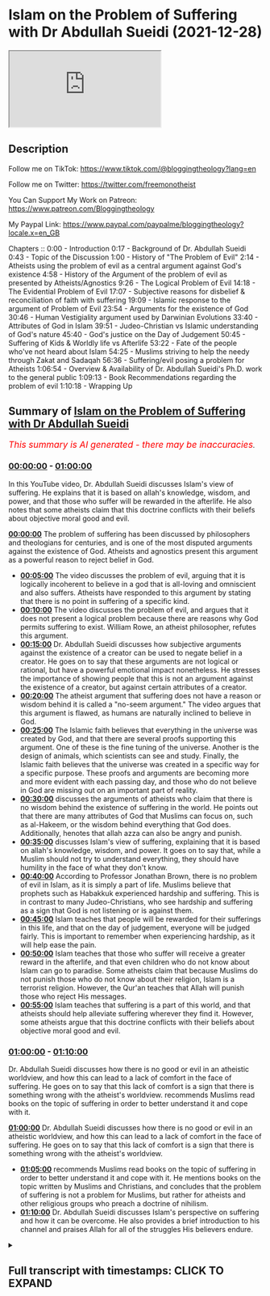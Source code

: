 # Islam on the Problem of Suffering with Dr Abdullah Sueidi (2021-12-28)

<iframe loading='lazy' src='https://www.youtube.com/embed/p2h4eTlwz1k'></iframe>

## Description

Follow me on TikTok:
https://www.tiktok.com/@bloggingtheology?lang=en

Follow me on Twitter:
https://twitter.com/freemonotheist

You Can Support My Work on Patreon:
https://www.patreon.com/Bloggingtheology

My Paypal Link: 
https://www.paypal.com/paypalme/bloggingtheology?locale.x=en_GB

Chapters ::
0:00 - Introduction
0:17 - Background of Dr. Abdullah Sueidi
0:43 - Topic of the Discussion
1:00 - History of "The Problem of Evil"
2:14 - Atheists using the problem of evil as a central argument against God's existence
4:58 - History of the Argument of the problem of evil as presented by Atheists/Agnostics
9:26 - The Logical Problem of Evil
14:18 - The Evidential Problem of Evil
17:07 - Subjective reasons for disbelief & reconciliation of faith with suffering
19:09 - Islamic response to the argument of Problem of Evil
23:54 - Arguments for the existence of God
30:46 - Human Vestigiality argument used by Darwinian Evolutions
33:40 - Attributes of God in Islam
39:51 - Judeo-Christian vs Islamic understanding of God's nature
45:40 - God's justice on the Day of Judgement
50:45 - Suffering of Kids & Worldly life vs Afterlife
53:22 - Fate of the people who've not heard about Islam
54:25 - Muslims striving to help the needy through Zakat and Sadaqah
56:36 - Suffering/evil posing a problem for Atheists
1:06:54 - Overview & Availability of Dr. Abdullah Sueidi's Ph.D. work to the general public
1:09:13 - Book Recommendations regarding the problem of evil
1:10:18 - Wrapping Up

## Summary of [Islam on the Problem of Suffering with Dr Abdullah Sueidi](https://www.youtube.com/watch?v=p2h4eTlwz1k)


*<span style="color:red; font-size:125%">This summary is AI generated - there may be inaccuracies</span>. [](/)*

### [00:00:00](https://www.youtube.com/watch?v=p2h4eTlwz1k&t=0) - [01:00:00](https://www.youtube.com/watch?v=p2h4eTlwz1k&t=3600)

In this YouTube video, Dr. Abdullah Sueidi discusses Islam's view of suffering. He explains that it is based on allah's knowledge, wisdom, and power, and that those who suffer will be rewarded in the afterlife. He also notes that some atheists claim that this doctrine conflicts with their beliefs about objective moral good and evil.

**[00:00:00](https://www.youtube.com/watch?v=p2h4eTlwz1k&t=0)** The problem of suffering has been discussed by philosophers and theologians for centuries, and is one of the most disputed arguments against the existence of God. Atheists and agnostics present this argument as a powerful reason to reject belief in God.
* **[00:05:00](https://www.youtube.com/watch?v=p2h4eTlwz1k&t=300)** The video discusses the problem of evil, arguing that it is logically incoherent to believe in a god that is all-loving and omniscient and also suffers. Atheists have responded to this argument by stating that there is no point in suffering of a specific kind.
* **[00:10:00](https://www.youtube.com/watch?v=p2h4eTlwz1k&t=600)** The video discusses the problem of evil, and argues that it does not present a logical problem because there are reasons why God permits suffering to exist. William Rowe, an atheist philosopher, refutes this argument.
* **[00:15:00](https://www.youtube.com/watch?v=p2h4eTlwz1k&t=900)** Dr. Abdullah Sueidi discusses how subjective arguments against the existence of a creator can be used to negate belief in a creator. He goes on to say that these arguments are not logical or rational, but have a powerful emotional impact nonetheless. He stresses the importance of showing people that this is not an argument against the existence of a creator, but against certain attributes of a creator.
* **[00:20:00](https://www.youtube.com/watch?v=p2h4eTlwz1k&t=1200)** The atheist argument that suffering does not have a reason or wisdom behind it is called a "no-seem argument." The video argues that this argument is flawed, as humans are naturally inclined to believe in God.
* **[00:25:00](https://www.youtube.com/watch?v=p2h4eTlwz1k&t=1500)** The Islamic faith believes that everything in the universe was created by God, and that there are several proofs supporting this argument. One of these is the fine tuning of the universe. Another is the design of animals, which scientists can see and study. Finally, the Islamic faith believes that the universe was created in a specific way for a specific purpose. These proofs and arguments are becoming more and more evident with each passing day, and those who do not believe in God are missing out on an important part of reality.
* **[00:30:00](https://www.youtube.com/watch?v=p2h4eTlwz1k&t=1800)** discusses the arguments of atheists who claim that there is no wisdom behind the existence of suffering in the world. He points out that there are many attributes of God that Muslims can focus on, such as al-Hakeem, or the wisdom behind everything that God does. Additionally, henotes that allah azza can also be angry and punish.
* **[00:35:00](https://www.youtube.com/watch?v=p2h4eTlwz1k&t=2100)** discusses Islam's view of suffering, explaining that it is based on allah's knowledge, wisdom, and power. It goes on to say that, while a Muslim should not try to understand everything, they should have humility in the face of what they don't know.
* **[00:40:00](https://www.youtube.com/watch?v=p2h4eTlwz1k&t=2400)** According to Professor Jonathan Brown, there is no problem of evil in Islam, as it is simply a part of life. Muslims believe that prophets such as Habakkuk experienced hardship and suffering. This is in contrast to many Judeo-Christians, who see hardship and suffering as a sign that God is not listening or is against them.
* **[00:45:00](https://www.youtube.com/watch?v=p2h4eTlwz1k&t=2700)** Islam teaches that people will be rewarded for their sufferings in this life, and that on the day of judgement, everyone will be judged fairly. This is important to remember when experiencing hardship, as it will help ease the pain.
* **[00:50:00](https://www.youtube.com/watch?v=p2h4eTlwz1k&t=3000)** Islam teaches that those who suffer will receive a greater reward in the afterlife, and that even children who do not know about Islam can go to paradise. Some atheists claim that because Muslims do not punish those who do not know about their religion, Islam is a terrorist religion. However, the Qur'an teaches that Allah will punish those who reject His messages.
* **[00:55:00](https://www.youtube.com/watch?v=p2h4eTlwz1k&t=3300)** Islam teaches that suffering is a part of this world, and that atheists should help alleviate suffering wherever they find it. However, some atheists argue that this doctrine conflicts with their beliefs about objective moral good and evil.
### [01:00:00](https://www.youtube.com/watch?v=p2h4eTlwz1k&t=3600) - [01:10:00](https://www.youtube.com/watch?v=p2h4eTlwz1k&t=4200)

Dr. Abdullah Sueidi discusses how there is no good or evil in an atheistic worldview, and how this can lead to a lack of comfort in the face of suffering. He goes on to say that this lack of comfort is a sign that there is something wrong with the atheist's worldview. recommends Muslims read books on the topic of suffering in order to better understand it and cope with it.

**[01:00:00](https://www.youtube.com/watch?v=p2h4eTlwz1k&t=3600)** Dr. Abdullah Sueidi discusses how there is no good or evil in an atheistic worldview, and how this can lead to a lack of comfort in the face of suffering. He goes on to say that this lack of comfort is a sign that there is something wrong with the atheist's worldview.
* **[01:05:00](https://www.youtube.com/watch?v=p2h4eTlwz1k&t=3900)** recommends Muslims read books on the topic of suffering in order to better understand it and cope with it. He mentions books on the topic written by Muslims and Christians, and concludes that the problem of suffering is not a problem for Muslims, but rather for atheists and other religious groups who preach a doctrine of nihilism.
* **[01:10:00](https://www.youtube.com/watch?v=p2h4eTlwz1k&t=4200)** Dr. Abdullah Sueidi discusses Islam's perspective on suffering and how it can be overcome. He also provides a brief introduction to his channel and praises Allah for all of the struggles His believers endure.

<details><summary><h2>Full transcript with timestamps: CLICK TO EXPAND</h2></summary>

[0:00:02](https://youtu.be/p2h4eTlwz1k?t=2) Hello everyone and welcome to Blogging 
theology. Today I am delighted to talk to    
[0:00:09](https://youtu.be/p2h4eTlwz1k?t=9) Dr Abdullah Sueidi - you are most welcome Sir! 
Thank you very much it's very nice to be here.    
[0:00:17](https://youtu.be/p2h4eTlwz1k?t=17) Now Dr Abdullah Sueidi is a Swedish convert to 
Islam who holds a PhD in Islamic theology and    
[0:00:26](https://youtu.be/p2h4eTlwz1k?t=26) is a specialist in topics related to atheism. He 
has been teaching in al-Masjid an-Nabawi and the    
[0:00:34](https://youtu.be/p2h4eTlwz1k?t=34) Islamic University in Medinah and has been active 
in teaching Islam in sweden for over 15 years,    
[0:00:42](https://youtu.be/p2h4eTlwz1k?t=42) and Dr Abdullah has kindly agreed to give us an 
Islamic perspective on the problem of suffering.    
[0:00:49](https://youtu.be/p2h4eTlwz1k?t=49) This is an issue that has come up in recent 
discussions on Blogging Theology and has    
[0:00:54](https://youtu.be/p2h4eTlwz1k?t=54) been discussed by mankind since time immemorial 
anyway so i'm just wondering Dr Abdullah    
[0:01:00](https://youtu.be/p2h4eTlwz1k?t=60) if you could perhaps tell us a bit about the 
history of the problem of suffering and evil    
[0:01:06](https://youtu.be/p2h4eTlwz1k?t=66) and when the theological and philosophical 
discussions about the subject started. Yes    
[0:01:14](https://youtu.be/p2h4eTlwz1k?t=74) thank you very much. What is called today the 
problem of suffering or evil that some people    
[0:01:21](https://youtu.be/p2h4eTlwz1k?t=81) think is a really a problem I think it's 
one of the most heated top subjects in    
[0:01:28](https://youtu.be/p2h4eTlwz1k?t=88) the atheist thesis debate i think there are 
many reasons for that one of the reasons    
[0:01:34](https://youtu.be/p2h4eTlwz1k?t=94) is that every human reflecting human being that 
is like reflecting about his existence and so on    
[0:01:42](https://youtu.be/p2h4eTlwz1k?t=102) is thinking about the suffering and evil in 
the world so and i think this is something that    
[0:01:48](https://youtu.be/p2h4eTlwz1k?t=108) has been around for all of history. It's not 
only theists it's like every reflecting person    
[0:01:56](https://youtu.be/p2h4eTlwz1k?t=116) atheist, theist, polytheist, monotheist, anyone are 
thinking about these issues so I think it's    
[0:02:03](https://youtu.be/p2h4eTlwz1k?t=123) something from human nature to think about 
this these existential questions and also    
[0:02:09](https://youtu.be/p2h4eTlwz1k?t=129) we can see that the problem of evil that they 
call it the problem of evil it's one of the    
[0:02:16](https://youtu.be/p2h4eTlwz1k?t=136) most widespread arguments that atheists use 
against the belief in God. The American professor    
[0:02:22](https://youtu.be/p2h4eTlwz1k?t=142) of philosophy Michael Tully said that this is 
the central argument for atheism and also another    
[0:02:28](https://youtu.be/p2h4eTlwz1k?t=148) professor uh his philosophy Ronald Nash said 
that arguments appear and disappear about God's    
[0:02:36](https://youtu.be/p2h4eTlwz1k?t=156) existence or against God's existence but almost 
all philosophers that he knows believes that the    
[0:02:42](https://youtu.be/p2h4eTlwz1k?t=162) most serious argument against God's existence is 
what they call the problem of evil and i think    
[0:02:49](https://youtu.be/p2h4eTlwz1k?t=169) that one of the reasons of that is that this is 
something that is close to every single person    
[0:02:55](https://youtu.be/p2h4eTlwz1k?t=175) that we can feel suffering in ourselves or we can 
see people around us that suffer or that we can    
[0:03:02](https://youtu.be/p2h4eTlwz1k?t=182) just switch on television and we can see suffering. 
So it's something that is really close to people    
[0:03:07](https://youtu.be/p2h4eTlwz1k?t=187) when it comes to some arguments that atheists 
use or some things that it is talk about like    
[0:03:15](https://youtu.be/p2h4eTlwz1k?t=195) say like Lawrence Krauss is speaking about a 
universe from nothing, talking about quantum    
[0:03:19](https://youtu.be/p2h4eTlwz1k?t=199) mechanics, and cosmology and so on most people 
doesn't really understand that these things so    
[0:03:25](https://youtu.be/p2h4eTlwz1k?t=205) it's kind of a non-issue for people when it comes 
to the problem of suffering is something that is    
[0:03:30](https://youtu.be/p2h4eTlwz1k?t=210) close to to all of us and something that people 
uh really reflect upon so this is a very important    
[0:03:41](https://youtu.be/p2h4eTlwz1k?t=221) topic to tackle and to speak about and this 
is something that philosophers and theologians    
[0:03:48](https://youtu.be/p2h4eTlwz1k?t=228) has been speaking about since way back 
we can find the this is one of the most    
[0:03:56](https://youtu.be/p2h4eTlwz1k?t=236) debated top topics today there's a bibliography 
uh called theodicy and annotated by bibliography    
[0:04:06](https://youtu.be/p2h4eTlwz1k?t=246) on the problem of evil 1960 to 1990 the author 
mentions thousands of books and articles about    
[0:04:15](https://youtu.be/p2h4eTlwz1k?t=255) these issues from theis and atheists 
when they refute each other and so on so    
[0:04:20](https://youtu.be/p2h4eTlwz1k?t=260) when some people come and say like they come 
with this argument and they think it's like    
[0:04:24](https://youtu.be/p2h4eTlwz1k?t=264) a knock-down argument like this is the first 
time that they proposed this argument against    
[0:04:29](https://youtu.be/p2h4eTlwz1k?t=269) the believers and so on it's something 
that's been debated for thousands of years    
[0:04:34](https://youtu.be/p2h4eTlwz1k?t=274) the thing of suffering and evil and it's been 
like hundreds or thousands of articles and    
[0:04:41](https://youtu.be/p2h4eTlwz1k?t=281) books has been written about this 
issue so it's not something new    
[0:04:45](https://youtu.be/p2h4eTlwz1k?t=285) and i think that the defenses against this problem 
are really really strong and inshallah we will uh    
[0:04:52](https://youtu.be/p2h4eTlwz1k?t=292) speak about that later today okay inshallah so 
uh before we get to that can we just clarify what    
[0:04:59](https://youtu.be/p2h4eTlwz1k?t=299) exactly do atheists and agnostics present as the 
argument of suffering and evil against the belief    
[0:05:07](https://youtu.be/p2h4eTlwz1k?t=307) in god what is the argument or the most common 
substantive argument they present do you think    
[0:05:12](https://youtu.be/p2h4eTlwz1k?t=312) uh just so we can understand like a bit of the 
history before that uh like i said philosophers    
[0:05:19](https://youtu.be/p2h4eTlwz1k?t=319) have been speaking about this issue since way 
back plato will discuss these issues in his book    
[0:05:24](https://youtu.be/p2h4eTlwz1k?t=324) the republic and some people today a lot of 
people today they attribute this problem to    
[0:05:31](https://youtu.be/p2h4eTlwz1k?t=331) one of the greek philosophers called epicurus 
but he probably never said that he never spoke    
[0:05:38](https://youtu.be/p2h4eTlwz1k?t=338) about this problem and it was actually david 
hume the scottish philosopher in 18th century    
[0:05:45](https://youtu.be/p2h4eTlwz1k?t=345) that attributed this uh problem to epicurus 
that was one of the greek philosophers so    
[0:05:52](https://youtu.be/p2h4eTlwz1k?t=352) uh the issue of speaking about the problem 
of evil like a problem or an argument against    
[0:06:00](https://youtu.be/p2h4eTlwz1k?t=360) the belief in god came up in the age of 
enlightenment and we can see that theologians    
[0:06:08](https://youtu.be/p2h4eTlwz1k?t=368) spoke about this issue before about suffering and 
how we can believe in in suffering and so on and    
[0:06:14](https://youtu.be/p2h4eTlwz1k?t=374) believe in god because justice and so on but it 
was not like an argument against the existence    
[0:06:20](https://youtu.be/p2h4eTlwz1k?t=380) of god until the age of enlightenment and 
it was one french philosopher that wrote  
[0:06:28](https://youtu.be/p2h4eTlwz1k?t=388) a book called historical and critical dictionary 
where he mentions this argument and then leibniz    
[0:06:38](https://youtu.be/p2h4eTlwz1k?t=398) one of the german philosophers responded to the 
book in his book theodicy and this is the first    
[0:06:47](https://youtu.be/p2h4eTlwz1k?t=407) time that they mentioned this word theodicy 
it means like the justice of god theo i see    
[0:06:54](https://youtu.be/p2h4eTlwz1k?t=414) uh and then david hugh mentioned this argument 
too but it was actually in the 20th century that    
[0:07:02](https://youtu.be/p2h4eTlwz1k?t=422) philosophers started to mention this argument 
as a kind of a logical argument against the    
[0:07:09](https://youtu.be/p2h4eTlwz1k?t=429) belief in god they in the age of enlightenment 
they discussed this problem or they took it up    
[0:07:15](https://youtu.be/p2h4eTlwz1k?t=435) and they spoke about it but it was in the 20th 
century when john mackie uh australian philosopher    
[0:07:21](https://youtu.be/p2h4eTlwz1k?t=441) mentioned this problem like in a logical form and 
this is what is called the logical problem of evil    
[0:07:30](https://youtu.be/p2h4eTlwz1k?t=450) so he said that it's impossible or it's incoherent 
to believe in a god that is uh all loving    
[0:07:40](https://youtu.be/p2h4eTlwz1k?t=460) or omniscient and omnipotent and to believe in 
suffering he said this is uh it's incoherent you    
[0:07:47](https://youtu.be/p2h4eTlwz1k?t=467) can't believe in both at the same time wow that's 
a very strong wrong claim isn't it not just saying    
[0:07:52](https://youtu.be/p2h4eTlwz1k?t=472) it's a difficulty a challenge you're 
saying it's logically coherent it's    
[0:07:56](https://youtu.be/p2h4eTlwz1k?t=476) it's actually not possible a thinking 
person to have this belief then wow yeah    
[0:08:01](https://youtu.be/p2h4eTlwz1k?t=481) and this logical problem uh like i will say later 
on uh it was actually atheist philosophers like    
[0:08:08](https://youtu.be/p2h4eTlwz1k?t=488) william rowe that refuted him and he said 
that no it's not incoherent to say that    
[0:08:13](https://youtu.be/p2h4eTlwz1k?t=493) it's not incoherent to believe in that some 
sufferings can uh can occur and we believe in a    
[0:08:20](https://youtu.be/p2h4eTlwz1k?t=500) that you believe in a god that is only 
pondered omniscient and all loving    
[0:08:25](https://youtu.be/p2h4eTlwz1k?t=505) he spoke about what is called 
the evidential problem of evil    
[0:08:29](https://youtu.be/p2h4eTlwz1k?t=509) immense suffering or surplus suffering or a great 
immense of specific kind of suffering that he    
[0:08:37](https://youtu.be/p2h4eTlwz1k?t=517) believes that there is no point of that kind of 
suffering and this is actually usually what uh    
[0:08:43](https://youtu.be/p2h4eTlwz1k?t=523) the atheists are speaking about today uh usually 
uh when we saw the the discussion with dr bart    
[0:08:50](https://youtu.be/p2h4eTlwz1k?t=530) ehrman and dr brown they were speaking about 
this issue he was speaking about this issue like    
[0:08:55](https://youtu.be/p2h4eTlwz1k?t=535) okay what about kids suffering what about this and 
what about that and i think that uh dr bart ehrman    
[0:09:04](https://youtu.be/p2h4eTlwz1k?t=544) understands that you can believe in god at the 
same time that you can believe in some kind of    
[0:09:09](https://youtu.be/p2h4eTlwz1k?t=549) suffering but they're speaking about specific 
kinds of suffering and this is what is called    
[0:09:14](https://youtu.be/p2h4eTlwz1k?t=554) the evidential problem of evil and it was 
one of the philosophers called william rowe    
[0:09:22](https://youtu.be/p2h4eTlwz1k?t=562) that mentioned the problem so if we look at the 
logical problem of evil what we actually say is    
[0:09:30](https://youtu.be/p2h4eTlwz1k?t=570) if an omnipotent omni benevolent and 
omniscient god exist then evil does not    
[0:09:37](https://youtu.be/p2h4eTlwz1k?t=577) just doctor just about a question of language 
there omnipotence so we're talking about an    
[0:09:42](https://youtu.be/p2h4eTlwz1k?t=582) all-powerful that means powerful yeah and what was 
the other word benevolent all good uh all loving  
[0:09:58](https://youtu.be/p2h4eTlwz1k?t=598) so just to clarify the language there thank you 
yeah so they they speak about three attributes of    
[0:10:02](https://youtu.be/p2h4eTlwz1k?t=602) god and that he has power everything and that 
he is good and at the same time that he knows    
[0:10:08](https://youtu.be/p2h4eTlwz1k?t=608) everything he said if there is such uh god then 
evil does not exist you can't have the same at the    
[0:10:17](https://youtu.be/p2h4eTlwz1k?t=617) you can have both of the at the same time and 
then he said there is even in the world therefore    
[0:10:23](https://youtu.be/p2h4eTlwz1k?t=623) an omnipotent of the benevolent and omniscient 
god does not exist so this is the kind of    
[0:10:30](https://youtu.be/p2h4eTlwz1k?t=630) logical uh formula for for for the logical problem 
of of evil and uh this is uh quite strange that    
[0:10:39](https://youtu.be/p2h4eTlwz1k?t=639) you can say that because the first the first point 
that is making that it's impossible to believe    
[0:10:44](https://youtu.be/p2h4eTlwz1k?t=644) in all good and all-powerful and omniscient 
god and believing in evil at the same time    
[0:10:51](https://youtu.be/p2h4eTlwz1k?t=651) it's a claim he makes this claim but if you 
believe that allah or god is hakeem all wise    
[0:10:58](https://youtu.be/p2h4eTlwz1k?t=658) that he has reasons he has wisdoms for things that 
he create and something can seem to be bad at the    
[0:11:05](https://youtu.be/p2h4eTlwz1k?t=665) first time and then good things can come out 
of them and so on then the whole first sentence    
[0:11:15](https://youtu.be/p2h4eTlwz1k?t=675) outline it like that having some 
familiarity with the what the quran says    
[0:11:19](https://youtu.be/p2h4eTlwz1k?t=679) it does strike me as an odd argument uh without 
anticipating your point but it's not something is    
[0:11:24](https://youtu.be/p2h4eTlwz1k?t=684) obviously a problem from from the muslim point of 
view anyway no no and uh william rowe uh when he    
[0:11:30](https://youtu.be/p2h4eTlwz1k?t=690) wrote about this issue he said to say that 
something is incoherent it's you have to have    
[0:11:37](https://youtu.be/p2h4eTlwz1k?t=697) two statements that go against one each other so 
you say that elizabeth is taller than five foot    
[0:11:43](https://youtu.be/p2h4eTlwz1k?t=703) and elizabeth it's not taller than five foot you 
can't have the same at the same time you either    
[0:11:49](https://youtu.be/p2h4eTlwz1k?t=709) say that i have a computer in front of me or i 
don't have a computer in front of me you can't    
[0:11:53](https://youtu.be/p2h4eTlwz1k?t=713) have this uh both at the same time but he 
says that you can also say two statements    
[0:12:00](https://youtu.be/p2h4eTlwz1k?t=720) that might not appear to contradict one another 
but you have to add a third sentence to make them    
[0:12:07](https://youtu.be/p2h4eTlwz1k?t=727) incoherent so he said like an example this thing 
is red and it it's not colored at the same time so    
[0:12:15](https://youtu.be/p2h4eTlwz1k?t=735) you have to add a third sentence to say everything 
that is red is also colored and then it becomes uh    
[0:12:22](https://youtu.be/p2h4eTlwz1k?t=742) incoherent sentence so he says now if you look 
at the statement that uh mackie is talking about    
[0:12:33](https://youtu.be/p2h4eTlwz1k?t=753) then uh it's not contradictory because if you 
add this sentence what he is trying to add here    
[0:12:41](https://youtu.be/p2h4eTlwz1k?t=761) is to say that if god would exist 
and he would prevent all of evil but    
[0:12:49](https://youtu.be/p2h4eTlwz1k?t=769) you can just refute that by saying that god can 
create things in the world and have different uh    
[0:12:54](https://youtu.be/p2h4eTlwz1k?t=774) reasons or different kind of wisdoms begging 
the question isn't it he seems to be there's    
[0:13:00](https://youtu.be/p2h4eTlwz1k?t=780) an assumption there that's not stated explicitly 
you're making explicit and saying hang on actually    
[0:13:07](https://youtu.be/p2h4eTlwz1k?t=787) there may be reasons why god permits your will 
suffering to exist and therefore there's not a    
[0:13:12](https://youtu.be/p2h4eTlwz1k?t=792) incoherence or contradictoryness in there yes 
that's the whole thing and the the funny thing    
[0:13:17](https://youtu.be/p2h4eTlwz1k?t=797) is that john mc himself in his latest book that 
he wrote the miracle of theism he actually quoted    
[0:13:25](https://youtu.be/p2h4eTlwz1k?t=805) and said that the problem of evil does not 
after all show that the central doctrines    
[0:13:31](https://youtu.be/p2h4eTlwz1k?t=811) of theism are logically inconsistent with one 
another so this is the last book that he wrote    
[0:13:37](https://youtu.be/p2h4eTlwz1k?t=817) and it was published one year after his death 
and uh like i said william rowan is an atheist    
[0:13:43](https://youtu.be/p2h4eTlwz1k?t=823) philosopher he refuted that so the logical 
problem of evil is refuted by the author himself    
[0:13:50](https://youtu.be/p2h4eTlwz1k?t=830) and by other atheist philosophers so we don't 
really need to refute that argument and you can    
[0:13:58](https://youtu.be/p2h4eTlwz1k?t=838) still see that some atheists today they come and 
say oh we have the logical problem or evil one two    
[0:14:03](https://youtu.be/p2h4eTlwz1k?t=843) three epicurus said wow and so on but it's not 
an issue anymore it's it's dead in philosophy    
[0:14:10](https://youtu.be/p2h4eTlwz1k?t=850) the thing that they are speaking about today is 
the other kind of problem or evil that's called    
[0:14:15](https://youtu.be/p2h4eTlwz1k?t=855) the evidential problem of evil and the evidential 
problem of evil uh is uh it's a bit different it's    
[0:14:25](https://youtu.be/p2h4eTlwz1k?t=865) the the argument that william rowe proposed and 
he said that uh he's speaking about intense and    
[0:14:33](https://youtu.be/p2h4eTlwz1k?t=873) surplus and gracious suffering that he thinks that 
god could have prevented without thereby losing    
[0:14:39](https://youtu.be/p2h4eTlwz1k?t=879) some greater good or permitting some evil equally 
bad or worse so he's pointing at specific things    
[0:14:47](https://youtu.be/p2h4eTlwz1k?t=887) that he himself does not see to have any kind of 
we'll call in arabic hikmah any kind of wisdom    
[0:14:55](https://youtu.be/p2h4eTlwz1k?t=895) so why is this person uh suffering or why is this 
child suffering and so on and this argument can be    
[0:15:05](https://youtu.be/p2h4eTlwz1k?t=905) objective or subjective so if someone says this uh 
it's impossible to believe in god at the same time    
[0:15:16](https://youtu.be/p2h4eTlwz1k?t=916) then this is kind it's a form of the logical 
argument that was speaking of before but someone    
[0:15:20](https://youtu.be/p2h4eTlwz1k?t=920) can say i don't i can't believe in god because 
of this and that and this is actually what dr    
[0:15:27](https://youtu.be/p2h4eTlwz1k?t=927) ehrman said jesus he did not speak about uh 
you can't believe in god this is a knock down    
[0:15:34](https://youtu.be/p2h4eTlwz1k?t=934) argument against the belief in god he was 
speaking about his subjective feelings right comes    
[0:15:41](https://youtu.be/p2h4eTlwz1k?t=941) this argument and actually in his own book 
that he wrote about the the problem of evil    
[0:15:48](https://youtu.be/p2h4eTlwz1k?t=948) he said that his wife is a believing christian 
and she does not think that the problem of evil    
[0:15:56](https://youtu.be/p2h4eTlwz1k?t=956) is a problem for her faith but he believes that so 
this is his belief his subjective belief so it's    
[0:16:06](https://youtu.be/p2h4eTlwz1k?t=966) he can go and say like i can't believe 
in god like that and i believe i can say    
[0:16:11](https://youtu.be/p2h4eTlwz1k?t=971) but i can believe in the god like that so 
it's just a subjective kind of discussion    
[0:16:15](https://youtu.be/p2h4eTlwz1k?t=975) it's not an objective argument against the 
belief of god and we can actually see that  
[0:16:24](https://youtu.be/p2h4eTlwz1k?t=984) yeah just to say that although i see your point 
it's not a logical rational philosophical argument    
[0:16:30](https://youtu.be/p2h4eTlwz1k?t=990) nevertheless it has does it not rhetorical 
force it has horrible power so you you can    
[0:16:36](https://youtu.be/p2h4eTlwz1k?t=996) emotional it's emotional express his outrage 
and you can see the way he was um uh responding    
[0:16:44](https://youtu.be/p2h4eTlwz1k?t=1004) to dr brown on this issue he was clearly 
almost angry he was very agitated and upset    
[0:16:51](https://youtu.be/p2h4eTlwz1k?t=1011) and that was the power of the argument it wasn't 
intellectual it was emotional um but nevertheless    
[0:16:58](https://youtu.be/p2h4eTlwz1k?t=1018) as human beings that is a powerful reality 
it's not just a non-intellectual point it's    
[0:17:04](https://youtu.be/p2h4eTlwz1k?t=1024) a powerful reality nonetheless yes and people can 
have subjective subjective reasons for unbelief    
[0:17:11](https://youtu.be/p2h4eTlwz1k?t=1031) you can have someone that say i can't believe in 
islam because in islam it's forbidden to drink    
[0:17:17](https://youtu.be/p2h4eTlwz1k?t=1037) alcohol and eat pork and i love whiskey and eat 
bacon so it's impossible for me to believe in    
[0:17:22](https://youtu.be/p2h4eTlwz1k?t=1042) god if this is so this is a subjective reason for 
him for not believing in god but you can't really    
[0:17:29](https://youtu.be/p2h4eTlwz1k?t=1049) use it as a down argument against the 
belief in god and i think that most    
[0:17:34](https://youtu.be/p2h4eTlwz1k?t=1054) people that really speak about the problem eve 
today they're speaking about it in this way    
[0:17:40](https://youtu.be/p2h4eTlwz1k?t=1060) but they're doing it in some kind of objective 
way so they're trying to convince others to and    
[0:17:46](https://youtu.be/p2h4eTlwz1k?t=1066) that's why they become a bit like angry with other 
people when they're speaking about it and so on    
[0:17:51](https://youtu.be/p2h4eTlwz1k?t=1071) but it's really a subjective feeling 
that people have against uh belief so uh    
[0:18:01](https://youtu.be/p2h4eTlwz1k?t=1081) but we can see that billions of people around the 
world uh throughout history uh could reconcile    
[0:18:09](https://youtu.be/p2h4eTlwz1k?t=1089) this thing because suffering is not something new 
and people know that allah azzawajal oh god is  
[0:18:18](https://youtu.be/p2h4eTlwz1k?t=1098) all loving and all the seeing and all-knowing 
and so on this is not something new so    
[0:18:24](https://youtu.be/p2h4eTlwz1k?t=1104) people throughout the ages were able 
to reconcile between these things so    
[0:18:29](https://youtu.be/p2h4eTlwz1k?t=1109) when people are speaking about it today they're 
speaking about okay i can't believe in this thing    
[0:18:34](https://youtu.be/p2h4eTlwz1k?t=1114) but you can see that billions 
of people around the world can    
[0:18:38](https://youtu.be/p2h4eTlwz1k?t=1118) believe in that so when you speak about like in 
some debates like when you're speaking to dr uh    
[0:18:44](https://youtu.be/p2h4eTlwz1k?t=1124) dr brown and he's saying like how can you it was 
like like dr brown is the only one in the world    
[0:18:50](https://youtu.be/p2h4eTlwz1k?t=1130) believing in that it's like no a couple of 
billions of other people believes in that too so    
[0:18:57](https://youtu.be/p2h4eTlwz1k?t=1137) it's more that you speak about your own emotions 
about these things about suffering and so on    
[0:19:01](https://youtu.be/p2h4eTlwz1k?t=1141) that people can't really see the wisdoms behind 
this and that okay well the next question then    
[0:19:08](https://youtu.be/p2h4eTlwz1k?t=1148) inevitably becomes how can a muslim respond to the 
argument of evil and suffering presented by these    
[0:19:16](https://youtu.be/p2h4eTlwz1k?t=1156) atheists and agnostics um yeah it's very important 
to to show first that this is not really an    
[0:19:24](https://youtu.be/p2h4eTlwz1k?t=1164) argument against the existence of a creator 
it's an argument against some of the creators    
[0:19:35](https://youtu.be/p2h4eTlwz1k?t=1175) attributes so if someone said no i can't 
believe in this and this and that it    
[0:19:41](https://youtu.be/p2h4eTlwz1k?t=1181) doesn't exclude the belief in a in a creator 
that's the first thing and the second thing is    
[0:19:47](https://youtu.be/p2h4eTlwz1k?t=1187) it's really that they took three of god's 
attributes and they said no i can't it's    
[0:19:53](https://youtu.be/p2h4eTlwz1k?t=1193) like one plus one plus one i can have i can't 
believe in these three attributes at the same time    
[0:19:59](https://youtu.be/p2h4eTlwz1k?t=1199) but if you want to speak about this issue you 
have to understand the whole picture right    
[0:20:04](https://youtu.be/p2h4eTlwz1k?t=1204) understand the whole picture how we really believe 
in god we don't believe that god only have three    
[0:20:11](https://youtu.be/p2h4eTlwz1k?t=1211) attributes we believe that god have more than 
three attributes and if you can see the whole    
[0:20:16](https://youtu.be/p2h4eTlwz1k?t=1216) picture and how we look at the whole world and how 
we look about uh next world and so on then you can    
[0:20:24](https://youtu.be/p2h4eTlwz1k?t=1224) see that just taking this argument uh outside uh 
it's a bit of a problem and i can say that this    
[0:20:32](https://youtu.be/p2h4eTlwz1k?t=1232) argument that they're using is what is called a 
no-seem argument and it's to say that if i can't    
[0:20:40](https://youtu.be/p2h4eTlwz1k?t=1240) see this thing then it doesn't exist so what 
they really say is i myself can't see any real    
[0:20:47](https://youtu.be/p2h4eTlwz1k?t=1247) reason or wisdom behind such and such suffering 
so because of that there is no wisdom behind it    
[0:20:57](https://youtu.be/p2h4eTlwz1k?t=1257) this is if you break it down this is actually 
what they say i can't see any wisdom behind the    
[0:21:03](https://youtu.be/p2h4eTlwz1k?t=1263) suffering in this and this and that or this war or 
this star starvation and so on and because of that    
[0:21:12](https://youtu.be/p2h4eTlwz1k?t=1272) there is no reason or there is no system so 
using nons no cm arguments uh can be good    
[0:21:20](https://youtu.be/p2h4eTlwz1k?t=1280) sometimes if you don't have eye problems uh you 
can see and you look at the right place so if    
[0:21:29](https://youtu.be/p2h4eTlwz1k?t=1289) i go to my refrigerator now and i don't have any 
problem with my eyes and so on and i go and look    
[0:21:35](https://youtu.be/p2h4eTlwz1k?t=1295) there and i don't see any bottle of milk then i 
can conclude from that there is no bottle of milk    
[0:21:42](https://youtu.be/p2h4eTlwz1k?t=1302) there but if i was not able to see and then 
i can't use this argument and if i'm looking    
[0:21:50](https://youtu.be/p2h4eTlwz1k?t=1310) at the wrong places i can't see this too so 
if i would say no i looked at the refrigerator    
[0:21:57](https://youtu.be/p2h4eTlwz1k?t=1317) and i did not see any bottle of milk so there 
are no bottle of milks in the whole world    
[0:22:02](https://youtu.be/p2h4eTlwz1k?t=1322) no you just look at the refrigerator yeah 
you can't speak about the whole world you    
[0:22:06](https://youtu.be/p2h4eTlwz1k?t=1326) just look at one place you have to look at all 
of the things at the same time and i think that    
[0:22:13](https://youtu.be/p2h4eTlwz1k?t=1333) this is actually one of the problems here 
with the atheists because i think that    
[0:22:19](https://youtu.be/p2h4eTlwz1k?t=1339) first of all they're not able to see and they're 
not looking at the rate or the right place    
[0:22:26](https://youtu.be/p2h4eTlwz1k?t=1346) and i don't want to offend anyone but 
when i say that they're not able to see    
[0:22:31](https://youtu.be/p2h4eTlwz1k?t=1351) uh it's because if you don't believe in the 
creator first you don't believe in the existence    
[0:22:36](https://youtu.be/p2h4eTlwz1k?t=1356) of the creator then of course you will not see 
the wisdoms of the creator because you don't    
[0:22:42](https://youtu.be/p2h4eTlwz1k?t=1362) believe in his existence you have to believe in 
his existence first and then you can believe in    
[0:22:48](https://youtu.be/p2h4eTlwz1k?t=1368) his attributes or something of his wisdoms and 
so on so i think it's really a problem here    
[0:22:55](https://youtu.be/p2h4eTlwz1k?t=1375) that they don't see uh allah azza mentions this 
in the quran about non-believers when he said  
[0:23:05](https://youtu.be/p2h4eTlwz1k?t=1385) they were not able to hear nor did they sit 
not see so allah is when he says this it's    
[0:23:10](https://youtu.be/p2h4eTlwz1k?t=1390) not that they were blind they couldn't see 
things around them but they did not use their    
[0:23:16](https://youtu.be/p2h4eTlwz1k?t=1396) side in the right way so if we look at this 
issue the signs of the creator are everywhere    
[0:23:27](https://youtu.be/p2h4eTlwz1k?t=1407) all over the place at the same time the atheists 
say no i don't see any evidence of of the creator    
[0:23:34](https://youtu.be/p2h4eTlwz1k?t=1414) so if they can't see the evidences and all of 
the signs and all of the things that point to    
[0:23:40](https://youtu.be/p2h4eTlwz1k?t=1420) the creator how can we expect from them that they 
will see the wisdoms of the creator they miss the    
[0:23:48](https://youtu.be/p2h4eTlwz1k?t=1428) whole point they missed the the thing that is 
all around them all over the world like we have    
[0:23:53](https://youtu.be/p2h4eTlwz1k?t=1433) i would just mention uh four uh short arguments 
about uh for the existence of god you have the    
[0:24:00](https://youtu.be/p2h4eTlwz1k?t=1440) fit for the argument it's like allah inside of us 
uh a natural dispositional inclination to believe    
[0:24:09](https://youtu.be/p2h4eTlwz1k?t=1449) in him so we have it inside of our souls it's 
actually when philosophers today speak about    
[0:24:16](https://youtu.be/p2h4eTlwz1k?t=1456) humans some of them said that we shouldn't call 
humans homo sapiens we should call them homo    
[0:24:21](https://youtu.be/p2h4eTlwz1k?t=1461) religious because it's a part of human nature to 
believe in god and this is actually one of the    
[0:24:27](https://youtu.be/p2h4eTlwz1k?t=1467) famous oxford studies that justin barrett the 
professor of uh psychology and other professors    
[0:24:35](https://youtu.be/p2h4eTlwz1k?t=1475) made in oxford university and other universities 
and they concluded from many evidences that belief    
[0:24:43](https://youtu.be/p2h4eTlwz1k?t=1483) in god is part of human nature and this is what we 
as muslims believe in the future the prophet saws  
[0:24:51](https://youtu.be/p2h4eTlwz1k?t=1491) or every newborn baby is born on fitra we 
have this thing inside of us so the belief    
[0:24:57](https://youtu.be/p2h4eTlwz1k?t=1497) is actually inside of us we don't you have 
people that never studied theology never    
[0:25:04](https://youtu.be/p2h4eTlwz1k?t=1504) studied philosophy never studied these rational 
arguments but they had a very firm belief in god    
[0:25:11](https://youtu.be/p2h4eTlwz1k?t=1511) and i actually think that most people around 
the world never really studied theology    
[0:25:15](https://youtu.be/p2h4eTlwz1k?t=1515) and never really um studied the philosophical 
argument but they believe in god and they have    
[0:25:22](https://youtu.be/p2h4eTlwz1k?t=1522) strong faith in god because of what they felt 
so we have the iman inside of us and then uh    
[0:25:31](https://youtu.be/p2h4eTlwz1k?t=1531) the second argument argument of create creation 
uh that everything that is creator created needs    
[0:25:39](https://youtu.be/p2h4eTlwz1k?t=1539) a creator and this whole universe and everything 
inside it is created so and nothing is internal    
[0:25:46](https://youtu.be/p2h4eTlwz1k?t=1546) and this goes back to that it needs a creator 
so and we can speak about these arguments for    
[0:25:54](https://youtu.be/p2h4eTlwz1k?t=1554) a long while but it's a very compelling 
argument did you see like something    
[0:25:59](https://youtu.be/p2h4eTlwz1k?t=1559) that started to exist then it needs to have 
a creator and we can see that everything    
[0:26:06](https://youtu.be/p2h4eTlwz1k?t=1566) in the universe the whole universe itself 
started to exist so it has to have a creator    
[0:26:14](https://youtu.be/p2h4eTlwz1k?t=1574) and a third argument is the fine tuning argument 
that the creation like the universe and stars and    
[0:26:21](https://youtu.be/p2h4eTlwz1k?t=1581) planets and so on not only created but they're 
extremely fine tuned so this is something that    
[0:26:28](https://youtu.be/p2h4eTlwz1k?t=1588) we can reflect upon when we look in the 
skies and stars in the space allah says  
[0:26:39](https://youtu.be/p2h4eTlwz1k?t=1599) indeed in the creation of heavens and 
earth and the alternation of the day    
[0:26:43](https://youtu.be/p2h4eTlwz1k?t=1603) and night there are signs for people 
of reason and if we study science    
[0:26:49](https://youtu.be/p2h4eTlwz1k?t=1609) like astronomy and astrophysics and chemistry 
and so on we can also see all of these signs    
[0:26:55](https://youtu.be/p2h4eTlwz1k?t=1615) that really point to the extreme fine tuning on 
micro level and micro level on universal scale    
[0:27:05](https://youtu.be/p2h4eTlwz1k?t=1625) on atomic scale we can find the sign everywhere 
and this is and i think i just uh dr abdullah    
[0:27:14](https://youtu.be/p2h4eTlwz1k?t=1634) this argument is becoming even more impressive 
almost with each passing day as science uncovers    
[0:27:20](https://youtu.be/p2h4eTlwz1k?t=1640) and observes as you say at the micro level the 
very smallest incredible machinery in engineering    
[0:27:26](https://youtu.be/p2h4eTlwz1k?t=1646) we see and also the huge vast macro level the 
level of the universe and the laws of physics    
[0:27:31](https://youtu.be/p2h4eTlwz1k?t=1651) these disclose extraordinary design and it's 
not like we're becoming less obvious of that    
[0:27:37](https://youtu.be/p2h4eTlwz1k?t=1657) it's becoming ever more clear so the argument 
is becoming more and more powerful i think    
[0:27:42](https://youtu.be/p2h4eTlwz1k?t=1662) with each year as science uncovers more and 
more of the marvels and signs in the universe    
[0:27:47](https://youtu.be/p2h4eTlwz1k?t=1667) yes exactly and the thing is if you don't 
see that then there is something there's a    
[0:27:53](https://youtu.be/p2h4eTlwz1k?t=1673) problem with your site i don't say that you have 
a problem with seeing with your eyes but you have    
[0:27:58](https://youtu.be/p2h4eTlwz1k?t=1678) a problem with insight to understand that this 
all points to a creator and this is the argument    
[0:28:04](https://youtu.be/p2h4eTlwz1k?t=1684) i want to make that if you have problems to see 
this then of course you will have problems to see    
[0:28:09](https://youtu.be/p2h4eTlwz1k?t=1689) different wisdoms behind this and that of 
the creator because you don't even believe in    
[0:28:14](https://youtu.be/p2h4eTlwz1k?t=1694) in the creator so uh we can see the fine 
tuning everywhere in in universe and the    
[0:28:23](https://youtu.be/p2h4eTlwz1k?t=1703) fourth and last argument is the design argument 
and this is uh more about biology and allah azza    
[0:28:30](https://youtu.be/p2h4eTlwz1k?t=1710) mentions this in the quran many times for us to 
ponder reflect upon animals like the birds in    
[0:28:36](https://youtu.be/p2h4eTlwz1k?t=1716) the sky and the creation of the camels and human 
organs like eyes and lips and tongues and so on  
[0:28:48](https://youtu.be/p2h4eTlwz1k?t=1728) will show them our signs in the horizons and 
within themselves until it becomes clear to    
[0:28:54](https://youtu.be/p2h4eTlwz1k?t=1734) them that it is the truth and the thing that is 
pretty interesting here that you can even see that    
[0:29:03](https://youtu.be/p2h4eTlwz1k?t=1743) really stubborn uh darwinist atheists 
like richard dawkins when he's speaking    
[0:29:09](https://youtu.be/p2h4eTlwz1k?t=1749) about biology he said that he says that 
biology is the study of complicated things    
[0:29:14](https://youtu.be/p2h4eTlwz1k?t=1754) that have the appearance of being designed with 
a purpose so they can see they can see that    
[0:29:24](https://youtu.be/p2h4eTlwz1k?t=1764) all of these things in biology that they study    
[0:29:29](https://youtu.be/p2h4eTlwz1k?t=1769) appears to be designed uh for a purpose but 
because of their belief in darwinistic evolution    
[0:29:39](https://youtu.be/p2h4eTlwz1k?t=1779) they say it's an appearance but they can see 
it all around them and even the nobel prize    
[0:29:44](https://youtu.be/p2h4eTlwz1k?t=1784) winner uh and the discovered dna francis crick 
said biologists must constantly keep in mind    
[0:29:52](https://youtu.be/p2h4eTlwz1k?t=1792) that what they see was not designed but rather 
evolved because it's all in front of them they    
[0:29:59](https://youtu.be/p2h4eTlwz1k?t=1799) can see okay this is really the sign no no no 
wait yes it's evolved it's evolved you know so  
[0:30:10](https://youtu.be/p2h4eTlwz1k?t=1810) but the laws of physics are not evolved darwin 
has nothing to say about the laws of physics    
[0:30:15](https://youtu.be/p2h4eTlwz1k?t=1815) or the origin of life itself a biogenesis or the 
existence of consciousness or the big bang the big    
[0:30:21](https://youtu.be/p2h4eTlwz1k?t=1821) bang is not a product of darwinian evolution it 
is what it is uh even that argument only applies    
[0:30:27](https://youtu.be/p2h4eTlwz1k?t=1827) to a small faction of the universes yeah yeah but 
the thing is that they can see it in front of them    
[0:30:33](https://youtu.be/p2h4eTlwz1k?t=1833) they can see it in front of them at the same time 
they say no but yes and so on and uh here's one    
[0:30:40](https://youtu.be/p2h4eTlwz1k?t=1840) interesting thing when it comes to this thing of 
uh speaking about the wisdoms of god and so on one    
[0:30:45](https://youtu.be/p2h4eTlwz1k?t=1845) of the main arguments that people believing 
in darwinistic evolution today are using    
[0:30:50](https://youtu.be/p2h4eTlwz1k?t=1850) is what they call human vestigiality or 
rudimentary organs and when they were    
[0:30:56](https://youtu.be/p2h4eTlwz1k?t=1856) speaking about this issue about 100 years ago 
they mentioned about 200 different organs that    
[0:31:03](https://youtu.be/p2h4eTlwz1k?t=1863) they said okay this these organs have no purpose 
there's no wisdom behind them yeah they're just a    
[0:31:11](https://youtu.be/p2h4eTlwz1k?t=1871) byproduct of evolution and so on but when science 
developed they can say oh no this really actually    
[0:31:21](https://youtu.be/p2h4eTlwz1k?t=1881) has a wisdom oh oh we need it for this and 
needed for that and we need it for this    
[0:31:26](https://youtu.be/p2h4eTlwz1k?t=1886) and every single one of these rudimentary 
organs that you are speaking about has different    
[0:31:31](https://youtu.be/p2h4eTlwz1k?t=1891) functions and that might not be the function that 
scientists first thought that it was but they have    
[0:31:37](https://youtu.be/p2h4eTlwz1k?t=1897) functions and they were actually speaking you 
can see like one of the main issues they were    
[0:31:42](https://youtu.be/p2h4eTlwz1k?t=1902) speaking about in this century was what is called 
junk dna richard dawkins he mentions in his book    
[0:31:49](https://youtu.be/p2h4eTlwz1k?t=1909) great show on earth that it was published in 
2009 that 95 of dna has no function so it's    
[0:31:56](https://youtu.be/p2h4eTlwz1k?t=1916) junk dna and throughout research just the latest 
latest years they found out that 80 of this dna    
[0:32:08](https://youtu.be/p2h4eTlwz1k?t=1928) really has functions uh in the 
the scholars of the encode project    
[0:32:12](https://youtu.be/p2h4eTlwz1k?t=1932) and they say we will really i think that we will 
find out that hundred percent of dna really have    
[0:32:20](https://youtu.be/p2h4eTlwz1k?t=1940) functions so just in a couple of years to say 
no there is no wisdom with that there's no    
[0:32:26](https://youtu.be/p2h4eTlwz1k?t=1946) purpose there's no reason and then after 
a while you can see that there are reasons    
[0:32:32](https://youtu.be/p2h4eTlwz1k?t=1952) for that and there are purposes for that and 
there are wisdoms for that so we should not be  
[0:32:40](https://youtu.be/p2h4eTlwz1k?t=1960) like jump into things and say no there's no wisdom 
behind this war now or this conflict now this    
[0:32:47](https://youtu.be/p2h4eTlwz1k?t=1967) starvation you don't really know maybe you will 
see something after 10 years 20 years 100 years    
[0:32:53](https://youtu.be/p2h4eTlwz1k?t=1973) we don't have the whole picture our knowledge is 
limited but god's knowledge is encompassing god    
[0:33:02](https://youtu.be/p2h4eTlwz1k?t=1982) knows everything that was and is and will be so 
we're not really in the position to say that this    
[0:33:10](https://youtu.be/p2h4eTlwz1k?t=1990) and that does have a wisdom or does not have a 
wisdom so what you're really asking for is yeah    
[0:33:18](https://youtu.be/p2h4eTlwz1k?t=1998) it is some humility on the part of us as human 
beings as scientists when we encounter things    
[0:33:23](https://youtu.be/p2h4eTlwz1k?t=2003) we don't really understand not just to dismiss 
it as wastage or rubbish but actually say well    
[0:33:29](https://youtu.be/p2h4eTlwz1k?t=2009) maybe there's a wisdom built into nature and we 
should expect there to be an explanation one day    
[0:33:34](https://youtu.be/p2h4eTlwz1k?t=2014) and that of course is a sign of its created 
intelligence by by god of course but i just    
[0:33:39](https://youtu.be/p2h4eTlwz1k?t=2019) want to ask you you mentioned that earlier on 
the three attributes of god that are kind of    
[0:33:43](https://youtu.be/p2h4eTlwz1k?t=2023) pre-exclusively fastened on in this discussion 
but there are others particularly in the islamic    
[0:33:49](https://youtu.be/p2h4eTlwz1k?t=2029) tradition in the quran traditionally there are 99 
names of allah so what other attributes are there    
[0:33:55](https://youtu.be/p2h4eTlwz1k?t=2035) of god that muslims then um can uh focus on or 
relate or understand in a muslim response to the    
[0:34:04](https://youtu.be/p2h4eTlwz1k?t=2044) argument of evil and suffering uh as presented by 
these atheists yeah i think that uh one of the uh    
[0:34:13](https://youtu.be/p2h4eTlwz1k?t=2053) important attributes is like i said al hakeem that 
everything that allah does has a hikmah a wisdom    
[0:34:21](https://youtu.be/p2h4eTlwz1k?t=2061) and also that allah azza is not only loving 
and merciful he can also be angry and punish so    
[0:34:31](https://youtu.be/p2h4eTlwz1k?t=2071) some of the things that we can see can really 
be punishment from allah and it can also    
[0:34:38](https://youtu.be/p2h4eTlwz1k?t=2078) uh allah is a lot leaf so something can happen 
today and we might not understand the real    
[0:34:44](https://youtu.be/p2h4eTlwz1k?t=2084) reason and then after a long while allah 
azza will take up they take in front of us    
[0:34:50](https://youtu.be/p2h4eTlwz1k?t=2090) different kind of wisdoms and so on    
[0:34:53](https://youtu.be/p2h4eTlwz1k?t=2093) does that mean in english or yeah it has more 
than one uh more than one meaning uh in uh yeah    
[0:35:04](https://youtu.be/p2h4eTlwz1k?t=2104) one of the things is that allah is kind to his 
slaves and also that allah is or they can take out    
[0:35:10](https://youtu.be/p2h4eTlwz1k?t=2110) things after a while it's quite hard to to explain 
now but it's it's one of the things like if you    
[0:35:16](https://youtu.be/p2h4eTlwz1k?t=2116) look at the uh the story of yusuf alaihissalam uh 
in the end of the story he said in arabic so uh  
[0:35:29](https://youtu.be/p2h4eTlwz1k?t=2129) the whole story if you look at the story in the 
beginning and what they did to him and they his    
[0:35:34](https://youtu.be/p2h4eTlwz1k?t=2134) brothers throw in the world and so on and so 
on and so on then in the end what happened so    
[0:35:39](https://youtu.be/p2h4eTlwz1k?t=2139) if you look at the whole story if you look at 
the beginning oh this is suffering this is evil    
[0:35:45](https://youtu.be/p2h4eTlwz1k?t=2145) they are his brothers they're throwing him down 
and well and they're doing this and this and that    
[0:35:49](https://youtu.be/p2h4eTlwz1k?t=2149) but in the end what happened so you have to 
have the whole kind of story to understand uh    
[0:35:56](https://youtu.be/p2h4eTlwz1k?t=2156) this thing uh yeah so uh i think this is very 
very important that we uh have to understand    
[0:36:05](https://youtu.be/p2h4eTlwz1k?t=2165) first that our belief is based on evidences and 
arguments but there's a certain point that we also    
[0:36:16](https://youtu.be/p2h4eTlwz1k?t=2176) have to have faith in allah's hikmah and so we 
can say no we don't have blind faith in god no    
[0:36:26](https://youtu.be/p2h4eTlwz1k?t=2186) our faith is based on evidences and arguments 
uh like i mentioned the argument of creation    
[0:36:33](https://youtu.be/p2h4eTlwz1k?t=2193) argument five tuning and so on and we can 
understand from these arguments too that god have    
[0:36:39](https://youtu.be/p2h4eTlwz1k?t=2199) knowledge and wisdom and so power and so 
on but then when we understand this thing    
[0:36:47](https://youtu.be/p2h4eTlwz1k?t=2207) some things we have to stop we can say okay i 
don't really know about the wisdom i don't know    
[0:36:53](https://youtu.be/p2h4eTlwz1k?t=2213) why this person is suffering why this child this 
specific child is suffering but i believe in god    
[0:37:01](https://youtu.be/p2h4eTlwz1k?t=2221) that he has a wisdom behind that and i think that 
we have theorists we can mention different reasons    
[0:37:09](https://youtu.be/p2h4eTlwz1k?t=2229) and we can understand some things but i think if 
we go in to the micro level to try to understand    
[0:37:17](https://youtu.be/p2h4eTlwz1k?t=2237) everything i think this is a trap it's uh to 
try to understand every single wisdom behind    
[0:37:23](https://youtu.be/p2h4eTlwz1k?t=2243) every single thing it's like if someone 
is asking muslims okay why are you praying    
[0:37:30](https://youtu.be/p2h4eTlwz1k?t=2250) for are you not playing five uh okay the wisdom 
behind that is okay but why do you pray mahadev    
[0:37:37](https://youtu.be/p2h4eTlwz1k?t=2257) three raka you're going into a trap you should 
say no i believe in allah i believe in the wisdom    
[0:37:43](https://youtu.be/p2h4eTlwz1k?t=2263) of allah i believe in the knowledge of allah 
and i know that there are some wisdoms but    
[0:37:48](https://youtu.be/p2h4eTlwz1k?t=2268) i'm not quite sure maybe about this certain 
thing and i don't think that a muslim should    
[0:37:52](https://youtu.be/p2h4eTlwz1k?t=2272) be shy about saying this it's advocating is is is 
humility actually it's a humbleness uh before uh    
[0:38:02](https://youtu.be/p2h4eTlwz1k?t=2282) the unknown of what we don't know but it is known 
to one who is all wise and uh and so on so you're    
[0:38:08](https://youtu.be/p2h4eTlwz1k?t=2288) advocating humility which is a great virtue 
as well just generally we don't have to know    
[0:38:13](https://youtu.be/p2h4eTlwz1k?t=2293) everything we're not god god knows everything and 
a muslim submits to to god but i i'm just i have    
[0:38:19](https://youtu.be/p2h4eTlwz1k?t=2299) to just quite one of my one of the most striking 
verses in the quran second surah verse 155 you owe    
[0:38:25](https://youtu.be/p2h4eTlwz1k?t=2305) you who believe seek help through steadfastness 
and prayer for god is with the steadfast do not    
[0:38:31](https://youtu.be/p2h4eTlwz1k?t=2311) say that those who are killed in god's cause are 
dead they are alive though you do not realize it    
[0:38:38](https://youtu.be/p2h4eTlwz1k?t=2318) we shall certainly test you with fear and hunger 
and the loss of property lives and crops but    
[0:38:46](https://youtu.be/p2h4eTlwz1k?t=2326) give good news to those who are steadfast those 
who say when afflicted with calamity we belong to    
[0:38:52](https://youtu.be/p2h4eTlwz1k?t=2332) god and to him we shall return these will be given 
blessings and mercy from their lord and it is they    
[0:39:00](https://youtu.be/p2h4eTlwz1k?t=2340) who are rightly guided i think that i mean that 
as a as a summary amazing yeah and also the verse  
[0:39:11](https://youtu.be/p2h4eTlwz1k?t=2351) alone he is not asked about what he does 
but they would be asked so we should not ask    
[0:39:19](https://youtu.be/p2h4eTlwz1k?t=2359) allah why he does this and that 
but they should be asked and    
[0:39:23](https://youtu.be/p2h4eTlwz1k?t=2363) the whole discussion on that is made between 
allah azza and the angels so when they ask him    
[0:39:28](https://youtu.be/p2h4eTlwz1k?t=2368) why he create created human beings and so on they 
would create mischief on earth and he answered  
[0:39:37](https://youtu.be/p2h4eTlwz1k?t=2377) certainly i know what you do not know 
so if we have this basis in our religion    
[0:39:43](https://youtu.be/p2h4eTlwz1k?t=2383) and i think uh it's much easier to comprehend 
with specific things and i think that    
[0:39:51](https://youtu.be/p2h4eTlwz1k?t=2391) one of the reasons that atheists especially 
in the west that have been grown up in a judo    
[0:39:58](https://youtu.be/p2h4eTlwz1k?t=2398) judeo-christian environment is the whole rhetoric 
amongst uh christian preachers when they're saying    
[0:40:06](https://youtu.be/p2h4eTlwz1k?t=2406) that god is love god is there always emphasising 
on uh the love of god and not saying only that god    
[0:40:14](https://youtu.be/p2h4eTlwz1k?t=2414) is loving he is love yeah so if you speak about 
god in that way it's all god loves you god is    
[0:40:21](https://youtu.be/p2h4eTlwz1k?t=2421) like a heavenly father and you are his sons and he 
loves everyone he even loves the unbelievers and    
[0:40:28](https://youtu.be/p2h4eTlwz1k?t=2428) so on and then at the same time when you see that 
people are suffering immense suffering it's hard    
[0:40:35](https://youtu.be/p2h4eTlwz1k?t=2435) to reconcile them so i think it's it's kind of a 
trap when they are uh speaking that way about god    
[0:40:43](https://youtu.be/p2h4eTlwz1k?t=2443) and then uh the the atheist comes and say okay 
we can see this and this and that when muslims    
[0:40:51](https://youtu.be/p2h4eTlwz1k?t=2451) speak about god it's more like allahu akbar allah 
is greater than everything god knows everything  
[0:41:03](https://youtu.be/p2h4eTlwz1k?t=2463) he is not asked what he does and so on so 
when you have this kind of rhetoric and    
[0:41:07](https://youtu.be/p2h4eTlwz1k?t=2467) when you speak about god in that way i don't 
think that you really would have these kind of    
[0:41:12](https://youtu.be/p2h4eTlwz1k?t=2472) thoughts of the same way and that's where we can 
see that what they call today the problem of evil    
[0:41:21](https://youtu.be/p2h4eTlwz1k?t=2481) was not really a problem for muslims this morning 
i sat down with a brother and he's writing his phd    
[0:41:29](https://youtu.be/p2h4eTlwz1k?t=2489) on uh the problem of evil in islamic theology and 
he told me that he is going through the literature    
[0:41:37](https://youtu.be/p2h4eTlwz1k?t=2497) the books the old books of the the the self the 
old scholars and trying to see whether anyone    
[0:41:46](https://youtu.be/p2h4eTlwz1k?t=2506) that really thought that this was a problem 
and he said i didn't find anyone there was    
[0:41:52](https://youtu.be/p2h4eTlwz1k?t=2512) not a problem for them they were they were 
speaking about god and they saw sufferings    
[0:41:57](https://youtu.be/p2h4eTlwz1k?t=2517) and evils as a part of this dunya about this 
life this life is filled up it's a test for us    
[0:42:05](https://youtu.be/p2h4eTlwz1k?t=2525) so of course there will be suffering no one is 
like okay because of that i can't believe in    
[0:42:10](https://youtu.be/p2h4eTlwz1k?t=2530) god no it was just it's a part of life for them 
so professor jonathan brown uh said in a recent    
[0:42:17](https://youtu.be/p2h4eTlwz1k?t=2537) video he's a professor of islamic studies in the 
united states he's actually a muslim uh revert    
[0:42:24](https://youtu.be/p2h4eTlwz1k?t=2544) himself he says there's a very famous book in the 
west written by a jewish author it's been through    
[0:42:29](https://youtu.be/p2h4eTlwz1k?t=2549) so many additions called why do bad things happen 
to good people why do bad things happen to good    
[0:42:35](https://youtu.be/p2h4eTlwz1k?t=2555) people and he and this is hugely popular i read it 
years ago but um but he said in all his travels in    
[0:42:40](https://youtu.be/p2h4eTlwz1k?t=2560) bookshops around the muslim world he's never ever 
seen this book not even in one translation at all    
[0:42:46](https://youtu.be/p2h4eTlwz1k?t=2566) and he says this perhaps tells us something's 
going on here you know that this is not such a    
[0:42:51](https://youtu.be/p2h4eTlwz1k?t=2571) central crushing overwhelming existential 
problem for muslims as it clearly has been    
[0:42:57](https://youtu.be/p2h4eTlwz1k?t=2577) for many judeo-christians in the west yes and 
you can actually find like in the bible uh some    
[0:43:05](https://youtu.be/p2h4eTlwz1k?t=2585) verses where it's attributed to the prophets like 
habakkuk and so on when he's speaking to god uh    
[0:43:13](https://youtu.be/p2h4eTlwz1k?t=2593) why have you left me why don't you hear why can't 
you listen and even when they say jesus is saying  
[0:43:20](https://youtu.be/p2h4eTlwz1k?t=2600) why have you left me and so on and 
these kind of verses i think that    
[0:43:25](https://youtu.be/p2h4eTlwz1k?t=2605) it makes some people really think about these 
issues when you speak about god in this way so    
[0:43:31](https://youtu.be/p2h4eTlwz1k?t=2611) i think this is a part of the problem and i think 
when you have the whole the muslim theology and    
[0:43:38](https://youtu.be/p2h4eTlwz1k?t=2618) also the muslim world view how we look at life we 
don't look at this life as a hedonistic paradise    
[0:43:46](https://youtu.be/p2h4eTlwz1k?t=2626) that we should only strive for pleasure and this 
is it's only this life here we see that this life    
[0:43:54](https://youtu.be/p2h4eTlwz1k?t=2634) is created for us as a test and we're here to know 
our lord and to worship our lord and hardships and    
[0:44:04](https://youtu.be/p2h4eTlwz1k?t=2644) sufferings can really take people closer to allah 
and the prophet sallallahu alaihi wasallam said  
[0:44:15](https://youtu.be/p2h4eTlwz1k?t=2655) the people that was tested most were the prophets 
and then those who followed them and we can see    
[0:44:22](https://youtu.be/p2h4eTlwz1k?t=2662) that most of the followers of the prophets the 
former prophets and also the prophet muhammad    
[0:44:30](https://youtu.be/p2h4eTlwz1k?t=2670) were poor people and we can see that poor 
people suffering people are usually closer to    
[0:44:37](https://youtu.be/p2h4eTlwz1k?t=2677) religion than people that are wealthy 
and are healthy and so on allah says  
[0:44:50](https://youtu.be/p2h4eTlwz1k?t=2690) no but indeed man transgresses because 
he sees himself self-sufficient    
[0:44:57](https://youtu.be/p2h4eTlwz1k?t=2697) so when a person sees himself as self-sufficient    
[0:45:01](https://youtu.be/p2h4eTlwz1k?t=2701) i am healthy i have all this and uh i 
don't suffer then he comes away from allah    
[0:45:09](https://youtu.be/p2h4eTlwz1k?t=2709) abdullah what was that a quote from what you just 
read in arabic what was that a quote from indiana  
[0:45:24](https://youtu.be/p2h4eTlwz1k?t=2724) but indeed man transgresses because he 
sees himself self-sufficient so when people    
[0:45:30](https://youtu.be/p2h4eTlwz1k?t=2730) see themselves as self-sufficient yeah they don't 
have any hardships then they can go away from    
[0:45:38](https://youtu.be/p2h4eTlwz1k?t=2738) allah and also uh from the muslim worldview 
or how we look at life we believe that it's    
[0:45:45](https://youtu.be/p2h4eTlwz1k?t=2745) not just this life we live in an afterlife 
too and we believe that allah azzawajal is  
[0:45:53](https://youtu.be/p2h4eTlwz1k?t=2753) he is the judge that will 
judge people with justice so  
[0:46:06](https://youtu.be/p2h4eTlwz1k?t=2766) for the day of resurrection so no soul 
will be treated unjustly at all it's no    
[0:46:14](https://youtu.be/p2h4eTlwz1k?t=2774) kind of or oppression on that day    
[0:46:18](https://youtu.be/p2h4eTlwz1k?t=2778) because allah azzawajal will give every single 
soul what they deserve and allah also says  
[0:46:29](https://youtu.be/p2h4eTlwz1k?t=2789) that on the day of judgment it will be judged 
between them in truth and it will be said all    
[0:46:36](https://youtu.be/p2h4eTlwz1k?t=2796) praise to allah lord of all words so every single 
person on the day of judgement the believer and    
[0:46:43](https://youtu.be/p2h4eTlwz1k?t=2803) the non-believer will say alhamdulillah this is 
justice this every single soul will understand    
[0:46:52](https://youtu.be/p2h4eTlwz1k?t=2812) why this and that happened so uh when we see 
this and we can see that there will be justice    
[0:47:02](https://youtu.be/p2h4eTlwz1k?t=2822) and some people are suffering today but and some 
people are oppressing others and so on but in the    
[0:47:08](https://youtu.be/p2h4eTlwz1k?t=2828) next life allah azzawajal will uh judge between 
his uh slaves and yeah but that's important    
[0:47:17](https://youtu.be/p2h4eTlwz1k?t=2837) in the west uh and even actually if i'm to be 
brutally honest in many many christian churches    
[0:47:23](https://youtu.be/p2h4eTlwz1k?t=2843) this sense of the afterlife the next life the 
day of judgment where justice will be done is is    
[0:47:28](https://youtu.be/p2h4eTlwz1k?t=2848) pretty uh much missing and um i i've i've sat when 
i was a christian i've sat through sermons which    
[0:47:35](https://youtu.be/p2h4eTlwz1k?t=2855) are holy concerned with the dunya where 
there's no reference no awareness at all    
[0:47:39](https://youtu.be/p2h4eTlwz1k?t=2859) of the akira and that was normal and that was 
within a christian worshiping context and of    
[0:47:45](https://youtu.be/p2h4eTlwz1k?t=2865) course you know it's there you say they're in the 
the gospels that we have even in the new testament    
[0:47:49](https://youtu.be/p2h4eTlwz1k?t=2869) strong emphasis on the life to come as there is 
in the quran and the the sinner of course yeah and    
[0:47:57](https://youtu.be/p2h4eTlwz1k?t=2877) like we believe that god will judge people with 
justice and we also believe that people will be    
[0:48:04](https://youtu.be/p2h4eTlwz1k?t=2884) rewarded when they suffer in this life there's 
a incredible hadith that the prophet saws  
[0:48:16](https://youtu.be/p2h4eTlwz1k?t=2896) s  
[0:48:20](https://youtu.be/p2h4eTlwz1k?t=2900) on the day of resurrection when people 
who have suffered affliction are given    
[0:48:24](https://youtu.be/p2h4eTlwz1k?t=2904) their reward those who are healthy will wish 
their skins have been cut pieces with scissors    
[0:48:31](https://youtu.be/p2h4eTlwz1k?t=2911) when they were in the world so people on the day 
of judgement that were healthy will wish to be    
[0:48:40](https://youtu.be/p2h4eTlwz1k?t=2920) like the people that were suffering because they 
can see that they would have an enormous reward    
[0:48:47](https://youtu.be/p2h4eTlwz1k?t=2927) so when you look at this hadith especially if 
you're suffering now if you have a disease or    
[0:48:52](https://youtu.be/p2h4eTlwz1k?t=2932) you some one of your kids died or your parents 
died and so on and you can see that okay in this    
[0:49:01](https://youtu.be/p2h4eTlwz1k?t=2941) life it's hard but in the next life it will be 
an incredible reward and also the prophet saw    
[0:49:07](https://youtu.be/p2h4eTlwz1k?t=2947) mentioned that uh it's a reason that people get 
rid of their sins so the prophet saw saddam said  
[0:49:24](https://youtu.be/p2h4eTlwz1k?t=2964) continues to remain on the trial in respect of his 
life property and offspring until he faces allah    
[0:49:31](https://youtu.be/p2h4eTlwz1k?t=2971) the exalted with no sin record so when you are 
suffering you have problems you have problems with    
[0:49:39](https://youtu.be/p2h4eTlwz1k?t=2979) your wealth with your family and with yourself 
with your health and so on every single thing    
[0:49:47](https://youtu.be/p2h4eTlwz1k?t=2987) that happens allah azza will take away sins from 
us but we have to have patience with these things  
[0:50:07](https://youtu.be/p2h4eTlwz1k?t=3007) the magnitude of the reward goes along with 
the magnitude of the affliction when god    
[0:50:12](https://youtu.be/p2h4eTlwz1k?t=3012) who is great and glorious loves people 
he afflicts them and those who accept it    
[0:50:18](https://youtu.be/p2h4eTlwz1k?t=3018) gladly receive god's good pleasure but those 
who are displeased receive god's expression    
[0:50:25](https://youtu.be/p2h4eTlwz1k?t=3025) so being tested with suffering 
if we have patience and we  
[0:50:33](https://youtu.be/p2h4eTlwz1k?t=3033) accept these things from god then  
[0:50:37](https://youtu.be/p2h4eTlwz1k?t=3037) allah will reward us and he will be pleased 
with us and i know that some atheists say here    
[0:50:46](https://youtu.be/p2h4eTlwz1k?t=3046) okay but this this is for grown-ups what about 
all kids kids are suffering too muslim kids and    
[0:50:55](https://youtu.be/p2h4eTlwz1k?t=3055) non-muslim kids and so on firstly    
[0:50:59](https://youtu.be/p2h4eTlwz1k?t=3059) many of the scholars says that even non the 
kids of non-muslims they will go to paradise too    
[0:51:06](https://youtu.be/p2h4eTlwz1k?t=3066) so when like dr barb ehrman is speaking about 
what about all of the non-muslim kids that are    
[0:51:11](https://youtu.be/p2h4eTlwz1k?t=3071) dying of starvation and so on uh inshallah they 
will also go to to paradise and if you compare    
[0:51:19](https://youtu.be/p2h4eTlwz1k?t=3079) the suffering that some of the kids are going 
through it's it's intense suffering of course but    
[0:51:25](https://youtu.be/p2h4eTlwz1k?t=3085) it might be for a year or two years or three years 
but if they go to paradise and that's for eternity    
[0:51:32](https://youtu.be/p2h4eTlwz1k?t=3092) it's no comparison so if you look at the whole 
picture you look at this life this short life you    
[0:51:39](https://youtu.be/p2h4eTlwz1k?t=3099) look at the next life that is so much greater 
and eternal then uh then you can't really  
[0:52:09](https://youtu.be/p2h4eTlwz1k?t=3129) and then that person from 
amongst the persons of the world    
[0:52:14](https://youtu.be/p2h4eTlwz1k?t=3134) that would be brought who had led the most 
miserable life in the world from amongst the    
[0:52:20](https://youtu.be/p2h4eTlwz1k?t=3140) inmates of paradise and he will be dipped in the 
paradise and it will be said to him oh son of adam    
[0:52:27](https://youtu.be/p2h4eTlwz1k?t=3147) did you face any hardship or had any distress 
fallen to you a lot and he would say by allah    
[0:52:35](https://youtu.be/p2h4eTlwz1k?t=3155) no oh my lord never did i face any hardship or 
experience any with stress so people that are    
[0:52:43](https://youtu.be/p2h4eTlwz1k?t=3163) amazing this amazing hadith amazing idea it's 
amazing and especially this hadith gives us hope    
[0:52:52](https://youtu.be/p2h4eTlwz1k?t=3172) and gives people with suffering hope okay i have a 
chronic disease now i might never get rid of this    
[0:53:00](https://youtu.be/p2h4eTlwz1k?t=3180) disease in this life and i might i will never 
see my dead parents one more uh in time in this    
[0:53:06](https://youtu.be/p2h4eTlwz1k?t=3186) life but the reward in the next life just one dip 
in paradise and you'll forget about everything so  
[0:53:16](https://youtu.be/p2h4eTlwz1k?t=3196) it's incredible it's incredible  
[0:53:22](https://youtu.be/p2h4eTlwz1k?t=3202) another objection that some of 
the atheists mentioned is like    
[0:53:25](https://youtu.be/p2h4eTlwz1k?t=3205) okay what about all of these people that 
never heard about islam they never heard    
[0:53:28](https://youtu.be/p2h4eTlwz1k?t=3208) about the prophet saw solomon they are suffering 
in this life can they go to paradise and so on um  
[0:53:39](https://youtu.be/p2h4eTlwz1k?t=3219) we will never punish anyone except 
that we have sent a messenger    
[0:53:43](https://youtu.be/p2h4eTlwz1k?t=3223) or the message so if a person does not 
hear about islam does not hear about    
[0:53:49](https://youtu.be/p2h4eTlwz1k?t=3229) the message or that he hears 
about islam in a wrong way  
[0:53:57](https://youtu.be/p2h4eTlwz1k?t=3237) yeah yeah islam is a terrorist religion stay away 
from that he never heard about what really islam    
[0:54:04](https://youtu.be/p2h4eTlwz1k?t=3244) is then no we don't say that he will be punished 
in in the next life so if you look at that you    
[0:54:10](https://youtu.be/p2h4eTlwz1k?t=3250) can see a lot of people they might be suffering 
they never heard about islam but in the end it    
[0:54:15](https://youtu.be/p2h4eTlwz1k?t=3255) might be that they will go to to paradise too so 
if we could see that in this big picture i think    
[0:54:23](https://youtu.be/p2h4eTlwz1k?t=3263) it helps us a lot at the same time i think it's 
very important to say that when we are speaking    
[0:54:29](https://youtu.be/p2h4eTlwz1k?t=3269) about this thing now we're speaking about it in a 
theological way that does not mean that we should    
[0:54:36](https://youtu.be/p2h4eTlwz1k?t=3276) not strive to help people that are suffering so 
we say okay it's just something it's no problem    
[0:54:43](https://youtu.be/p2h4eTlwz1k?t=3283) no we should really strive we as muslims we 
should believe in god that this is from a    
[0:54:48](https://youtu.be/p2h4eTlwz1k?t=3288) hikmaiah wisdom of allah and at the same time 
we should strive to help people in need one    
[0:54:55](https://youtu.be/p2h4eTlwz1k?t=3295) of the five pillars of islam is giving zakat and 
giving zakat if you look at the different persons    
[0:55:01](https://youtu.be/p2h4eTlwz1k?t=3301) you can give zakat too it's actually many of them 
are people that have problems suffering starvation    
[0:55:09](https://youtu.be/p2h4eTlwz1k?t=3309) their poor and so on and with our zakat we 
should help them it's there are many verses    
[0:55:16](https://youtu.be/p2h4eTlwz1k?t=3316) in the quran about sadhaka too and helping 
people are needy and relieving them from from    
[0:55:24](https://youtu.be/p2h4eTlwz1k?t=3324) hardships and so on yeah and we can actually see 
that muslims are excelling in this issue i i read    
[0:55:30](https://youtu.be/p2h4eTlwz1k?t=3330) an article in huffington post uh and according to 
a poll uh there they say that muslims in britain    
[0:55:38](https://youtu.be/p2h4eTlwz1k?t=3338) are those who give most charity yeah and actually 
atheists are those who give the smallest amount of  
[0:55:47](https://youtu.be/p2h4eTlwz1k?t=3347) i read charities the front page of the times 
it said um you know of all of all the groups    
[0:55:51](https://youtu.be/p2h4eTlwz1k?t=3351) religious groups social groups 
in the united kingdom muslims    
[0:55:55](https://youtu.be/p2h4eTlwz1k?t=3355) are by far the most generous in charity and giving 
to others and giving to the poor and so on and    
[0:56:00](https://youtu.be/p2h4eTlwz1k?t=3360) yep it's it's a fact yeah i i think 
it's very interesting here because    
[0:56:05](https://youtu.be/p2h4eTlwz1k?t=3365) first of all muslims throughout history 
did not really have problems with the    
[0:56:09](https://youtu.be/p2h4eTlwz1k?t=3369) what is called the problem of evil and at the same 
time they don't have problem to reconcile between    
[0:56:13](https://youtu.be/p2h4eTlwz1k?t=3373) it and to help people that are suffering by giving 
charity and so on so it's a very balanced view    
[0:56:20](https://youtu.be/p2h4eTlwz1k?t=3380) on theology and how to act in life and how to to 
to help people at the same time that are suffering    
[0:56:29](https://youtu.be/p2h4eTlwz1k?t=3389) no it's good you know if if you pause that um 
turn the tables a bit now um because i think    
[0:56:37](https://youtu.be/p2h4eTlwz1k?t=3397) there's a real problem here and the problem isn't 
what you've said it's can suffering and evil pose    
[0:56:43](https://youtu.be/p2h4eTlwz1k?t=3403) a problem to the atheist as well because i think 
this is the real problem the problem is for the    
[0:56:49](https://youtu.be/p2h4eTlwz1k?t=3409) atheist can you perhaps explain why it's a problem 
the problem of evil and suffering i think so too    
[0:56:56](https://youtu.be/p2h4eTlwz1k?t=3416) and and i think it's very important to turn the 
table when we're speaking about this issue too    
[0:57:00](https://youtu.be/p2h4eTlwz1k?t=3420) uh because thinking about suffering like i said uh 
i think it's something that all people all around    
[0:57:06](https://youtu.be/p2h4eTlwz1k?t=3426) the world throughout history have been thinking 
about uh theists polytheists monotheists theists    
[0:57:13](https://youtu.be/p2h4eTlwz1k?t=3433) people are thinking about suffering suffering is 
a part of of this world so but i really think that    
[0:57:19](https://youtu.be/p2h4eTlwz1k?t=3439) it's a big problem for for the atheists from 
for three specific reasons the first thing    
[0:57:26](https://youtu.be/p2h4eTlwz1k?t=3446) is when you speak about the problem of evil 
uh you're actually speaking about an objective    
[0:57:35](https://youtu.be/p2h4eTlwz1k?t=3455) uh standard for what is good and bad and evil 
and not even and i will speak about that yeah    
[0:57:42](https://youtu.be/p2h4eTlwz1k?t=3462) the second thing is that when people are suffering 
uh it's really something that goes through their    
[0:57:50](https://youtu.be/p2h4eTlwz1k?t=3470) nervous system that you can feel pain is something 
that goes through your nervous system and the    
[0:57:57](https://youtu.be/p2h4eTlwz1k?t=3477) nervous system is incredibly designed and it 
really points to uh the cy nerve so it's really an    
[0:58:05](https://youtu.be/p2h4eTlwz1k?t=3485) evidence for for god's existence and the the last 
thing is how to cope with uh suffering and evil    
[0:58:13](https://youtu.be/p2h4eTlwz1k?t=3493) in the world as an atheist so let us speak about 
the first thing when we speak about the problem    
[0:58:20](https://youtu.be/p2h4eTlwz1k?t=3500) of evil let's say because this is interrupted 
i've seen stephen fry he's a very famous british    
[0:58:27](https://youtu.be/p2h4eTlwz1k?t=3507) comedian and and so on he's an atheist he says 
he's an atheist and he was going on about how evil    
[0:58:35](https://youtu.be/p2h4eTlwz1k?t=3515) suffering was he used the word evil repeatedly 
and um many people found this very very ironic    
[0:58:42](https://youtu.be/p2h4eTlwz1k?t=3522) and contradictory um just this is a real problem 
so real atheists are really saying it's evil and    
[0:58:48](https://youtu.be/p2h4eTlwz1k?t=3528) you can see stephen fry going on and on about this 
on youtube so why is that a problem for atheism    
[0:58:56](https://youtu.be/p2h4eTlwz1k?t=3536) i think that most uh most general atheists they 
have a sense inside of themselves it's a part of    
[0:59:04](https://youtu.be/p2h4eTlwz1k?t=3544) the futura the natural instinct that there are 
some objective moral goods and evils that they    
[0:59:13](https://youtu.be/p2h4eTlwz1k?t=3553) think that this and this and that are objectively 
good it's not just my opinion and the opinion in    
[0:59:19](https://youtu.be/p2h4eTlwz1k?t=3559) my culture this is good to help children that are 
starving it is a good thing to do it's not just my    
[0:59:27](https://youtu.be/p2h4eTlwz1k?t=3567) opinion that it's good it's a good thing to do and 
holocaust and so on they are evil things it's not    
[0:59:34](https://youtu.be/p2h4eTlwz1k?t=3574) just my opinion that it's evil it's evil but if 
you're an atheist you don't you can't have these    
[0:59:41](https://youtu.be/p2h4eTlwz1k?t=3581) objective moral standards because everything just 
goes down to uh to personal beliefs or feelings    
[0:59:50](https://youtu.be/p2h4eTlwz1k?t=3590) and we can see that atheists that really take the 
atheism to this extent like you can see alexander    
[0:59:58](https://youtu.be/p2h4eTlwz1k?t=3598) rosenberg he's a professor of philosophy as a 
book that is called atheist guide to reality    
[1:00:03](https://youtu.be/p2h4eTlwz1k?t=3603) and when he speaks about these issues he 
said there are no such thing as good bad    
[1:00:10](https://youtu.be/p2h4eTlwz1k?t=3610) evil and so on it's just you should do 
good things because it makes you feel good    
[1:00:15](https://youtu.be/p2h4eTlwz1k?t=3615) but there are no objective moral standards for 
good and evil in ethics atheistic worldview    
[1:00:23](https://youtu.be/p2h4eTlwz1k?t=3623) you can even see like i don't know if you read 
the books of noah harari sapiens and homo deals uh    
[1:00:31](https://youtu.be/p2h4eTlwz1k?t=3631) they're quite interesting books when he's 
speaking about these things because he's a    
[1:00:35](https://youtu.be/p2h4eTlwz1k?t=3635) real darwinistic atheist and he takes all of these 
things to uh it's he's a real nihilist so when he    
[1:00:44](https://youtu.be/p2h4eTlwz1k?t=3644) speaking about human rights he said there is 
no such thing as human rights because human    
[1:00:49](https://youtu.be/p2h4eTlwz1k?t=3649) rights are based on the belief that uh humans 
are created equal from a creator this is the    
[1:00:57](https://youtu.be/p2h4eTlwz1k?t=3657) declaration of the independence of the 
united states people are not created in    
[1:01:01](https://youtu.be/p2h4eTlwz1k?t=3661) his view they are have evolved evolved and 
they are not equal they are different people    
[1:01:07](https://youtu.be/p2h4eTlwz1k?t=3667) are different so how can you speak about human 
rights this is a metaphysical concept it's like    
[1:01:12](https://youtu.be/p2h4eTlwz1k?t=3672) we don't have any rights we're animals we're 
evolved animals so when atheists usually speak    
[1:01:19](https://youtu.be/p2h4eTlwz1k?t=3679) about these things i think they kind of go back 
to their fitrah their natural instinct that they    
[1:01:26](https://youtu.be/p2h4eTlwz1k?t=3686) are some objective moral good and evil using 
religious language yeah they're illegitimately    
[1:01:34](https://youtu.be/p2h4eTlwz1k?t=3694) borrowing some religious language of good 
and evil as metaphysical objective concepts    
[1:01:39](https://youtu.be/p2h4eTlwz1k?t=3699) whereas in fact truly as their own philosophers 
have said there is no good or evil for atheists so    
[1:01:45](https://youtu.be/p2h4eTlwz1k?t=3705) actually it's it's a bit of a um a tricky argument 
because they're borrowing religious language and    
[1:01:50](https://youtu.be/p2h4eTlwz1k?t=3710) saying oh but we're not we don't believe in 
religion they can't really do that consistently    
[1:01:55](https://youtu.be/p2h4eTlwz1k?t=3715) yeah and the the second thing is the nervous 
system why do people suffer why do we feel pain    
[1:02:01](https://youtu.be/p2h4eTlwz1k?t=3721) when i do like this because i have a nervous 
system if i would not have a nervous system    
[1:02:06](https://youtu.be/p2h4eTlwz1k?t=3726) i will not feel pain when i do this and this and 
that and i'm not a doctor so i can't speak about    
[1:02:13](https://youtu.be/p2h4eTlwz1k?t=3733) how the whole nervous system is built up and so 
on but you can just go into youtube and write    
[1:02:18](https://youtu.be/p2h4eTlwz1k?t=3738) human nervous system you can when you see these 
things it's just allahu akbar like subhanallah    
[1:02:28](https://youtu.be/p2h4eTlwz1k?t=3748) how just in a microsecond when you do like this 
you can feel straight away in a microsecond    
[1:02:34](https://youtu.be/p2h4eTlwz1k?t=3754) pain and if we would not feel pain uh we 
could lose our legs so we don't know which    
[1:02:39](https://youtu.be/p2h4eTlwz1k?t=3759) is that someone cuts off our legs and we 
don't know what's happening with us so    
[1:02:43](https://youtu.be/p2h4eTlwz1k?t=3763) it's really a signal for us that there's something 
wrong here there's something wrong in your body    
[1:02:49](https://youtu.be/p2h4eTlwz1k?t=3769) here you can feel pain here okay you should go 
to the doctor you should look it up and so on    
[1:02:54](https://youtu.be/p2h4eTlwz1k?t=3774) and this is pure design and the sign points to 
a designer so the whole thing the whole concept    
[1:03:01](https://youtu.be/p2h4eTlwz1k?t=3781) of suffering goes back to an incredibly desired 
nervous system and the third thing that i think    
[1:03:10](https://youtu.be/p2h4eTlwz1k?t=3790) it does not really disprove atheism but it's 
if you really think about the atheist worldview    
[1:03:20](https://youtu.be/p2h4eTlwz1k?t=3800) and you can see that they are suffering 
or people around them are suffering    
[1:03:24](https://youtu.be/p2h4eTlwz1k?t=3804) how can they find like uh consolidation 
or how can they find some kind of comfort    
[1:03:31](https://youtu.be/p2h4eTlwz1k?t=3811) i used to have a neighbor in sweden who was an 
atheist on a countryside when he was feeling pain    
[1:03:38](https://youtu.be/p2h4eTlwz1k?t=3818) he was old and he had chronical pains or something 
like that and he used to find comfort in saying    
[1:03:47](https://youtu.be/p2h4eTlwz1k?t=3827) well it will all go away in the crematorium when 
i die and will cover that all of my pains will go    
[1:03:53](https://youtu.be/p2h4eTlwz1k?t=3833) away this was his way to find the hope that he 
will lose pain and he's yeah in his worldview    
[1:04:02](https://youtu.be/p2h4eTlwz1k?t=3842) it's right how can he find something if we look 
at the hadith that i mentioned the ayat of allah    
[1:04:12](https://youtu.be/p2h4eTlwz1k?t=3852) and you suffer you can really feel like okay 
okay i can take this because it will take    
[1:04:20](https://youtu.be/p2h4eTlwz1k?t=3860) away my sins and i'll have a reward in the next 
life and so on and so on so you can feel comfort    
[1:04:27](https://youtu.be/p2h4eTlwz1k?t=3867) that god will reward us for all of these things 
but as an atheist what if you have chronic    
[1:04:34](https://youtu.be/p2h4eTlwz1k?t=3874) you feel chronic pain chronic diseases 
suffering the only thing that would take it away    
[1:04:41](https://youtu.be/p2h4eTlwz1k?t=3881) is death and it's like okay after death 
what's there it's nothing so i think that    
[1:04:49](https://youtu.be/p2h4eTlwz1k?t=3889) this is really it's really depressing if you 
really think about what atheism means it's    
[1:04:57](https://youtu.be/p2h4eTlwz1k?t=3897) depressing because okay you strive today you study 
and you work you gain money and you gain fame    
[1:05:04](https://youtu.be/p2h4eTlwz1k?t=3904) and at the moment that you die everything inc in 
accordance to your worldview finish nothing there    
[1:05:16](https://youtu.be/p2h4eTlwz1k?t=3916) and how can you you can see that people are 
suffering people oppressing others you could see    
[1:05:21](https://youtu.be/p2h4eTlwz1k?t=3921) that hitler he took over like almost the whole 
of europe he killed people by the millions and    
[1:05:28](https://youtu.be/p2h4eTlwz1k?t=3928) when the russians came close killed himself 
and he's finished we as muslims believe that    
[1:05:34](https://youtu.be/p2h4eTlwz1k?t=3934) he will be responsible allah azzawajal will have 
him responsible for his deeds and his actions    
[1:05:41](https://youtu.be/p2h4eTlwz1k?t=3941) at the same time all of these people that died 
and so on and people that die in wars and so on    
[1:05:49](https://youtu.be/p2h4eTlwz1k?t=3949) uh allah azza will make justice in 
the next life so when you believe    
[1:05:54](https://youtu.be/p2h4eTlwz1k?t=3954) in that it really gives you comfort 
and it makes you cope with the hard    
[1:05:59](https://youtu.be/p2h4eTlwz1k?t=3959) hardships of life and the sufferings of life but 
i can't really see how an atheist can feel that    
[1:06:06](https://youtu.be/p2h4eTlwz1k?t=3966) it's very hard for me so i think that the problem 
of suffering is really a problem for the atheist    
[1:06:14](https://youtu.be/p2h4eTlwz1k?t=3974) yeah and yeah this is the great great irony 
actually that this problem actually uh rebounds    
[1:06:20](https://youtu.be/p2h4eTlwz1k?t=3980) back on them with incredible force uh for 
the three reasons uh that you mentioned they    
[1:06:25](https://youtu.be/p2h4eTlwz1k?t=3985) can't complain about evil evil doesn't exist 
for them and then and they're and they're    
[1:06:30](https://youtu.be/p2h4eTlwz1k?t=3990) exquisitely designed nervous system but as best 
testimony to a designer anyway and anyway atheism    
[1:06:37](https://youtu.be/p2h4eTlwz1k?t=3997) is his hopeless nihilistic literally god forsaken 
ideology which offers no consolation or hope to    
[1:06:44](https://youtu.be/p2h4eTlwz1k?t=4004) humanity so it really uh rebounds back on 
atheism uh very painfully for them i think    
[1:06:51](https://youtu.be/p2h4eTlwz1k?t=4011) um um just i i know you your phd uh your uh uh was 
focused very much on these kinds of subjects well    
[1:07:00](https://youtu.be/p2h4eTlwz1k?t=4020) will that will that work be available to the 
general public to ask to look at at some point    
[1:07:06](https://youtu.be/p2h4eTlwz1k?t=4026) yeah inshallah i will print the book it's 
in arabic so i'll print it first i hope    
[1:07:13](https://youtu.be/p2h4eTlwz1k?t=4033) maybe in maybe two or three months 
or something like that i gave it the  
[1:07:19](https://youtu.be/p2h4eTlwz1k?t=4039) publisher and they will publish 
it i don't know exactly when but    
[1:07:22](https://youtu.be/p2h4eTlwz1k?t=4042) inshallah close and then the whole issue 
is to translate it to english because  
[1:07:33](https://youtu.be/p2h4eTlwz1k?t=4053) maybe like articles or some things from 
the book because i i think it clearly    
[1:07:40](https://youtu.be/p2h4eTlwz1k?t=4060) you have an amazing and profound uh grasp of the 
uh the issues and uh i will be very keen even if    
[1:07:48](https://youtu.be/p2h4eTlwz1k?t=4068) it's just particular chapters of the book if that 
could be done in english uh just to share with    
[1:07:54](https://youtu.be/p2h4eTlwz1k?t=4074) us although of course a lot of this is already in 
the quran it's in the hadith but but uh you know    
[1:07:59](https://youtu.be/p2h4eTlwz1k?t=4079) with the reference to particular contemporary 
uh uh advocates of atheism like richard dawkins    
[1:08:05](https://youtu.be/p2h4eTlwz1k?t=4085) and others it's useful perhaps because i 
know you mentioned them to uh read about    
[1:08:09](https://youtu.be/p2h4eTlwz1k?t=4089) in your work as well yeah and it's like what i 
spoke about today is just like it's about one hour    
[1:08:16](https://youtu.be/p2h4eTlwz1k?t=4096) uh i wrote about 50 pages in my book and like 
i said as like thousands of books and articles    
[1:08:22](https://youtu.be/p2h4eTlwz1k?t=4102) on this issue so you can in one hour you can speak 
about everything you can speak about some things    
[1:08:27](https://youtu.be/p2h4eTlwz1k?t=4107) but of course you can speak about all of these 
things in more depth and so on uh you can have    
[1:08:33](https://youtu.be/p2h4eTlwz1k?t=4113) lectures upon that and books and so on but this 
is i can say like the conclusion is that uh the    
[1:08:43](https://youtu.be/p2h4eTlwz1k?t=4123) so-called problem of evil is not a problem for a 
muslim it's not a problem for a muslim it's really    
[1:08:48](https://youtu.be/p2h4eTlwz1k?t=4128) a problem for the atheists and i think it's a bit 
of a problem too for other religions you know when    
[1:08:56](https://youtu.be/p2h4eTlwz1k?t=4136) they have a certain rhetoric forex and so on 
but it's not a problem for the muslim and and    
[1:09:02](https://youtu.be/p2h4eTlwz1k?t=4142) i think that's one of the reasons that we don't 
really see that this uh argument was widespread    
[1:09:08](https://youtu.be/p2h4eTlwz1k?t=4148) in the muslim world no no that's fascinating so 
i meant to ask are there are there any books in    
[1:09:14](https://youtu.be/p2h4eTlwz1k?t=4154) english at the moment that you would recommend 
for muslims to refer to until until your work    
[1:09:20](https://youtu.be/p2h4eTlwz1k?t=4160) is published in english um are there any books 
that you'd recommend at all that we can look at  
[1:09:27](https://youtu.be/p2h4eTlwz1k?t=4167) uh i don't really if i want to recommend a book 
for all people i would say like i would recommend    
[1:09:35](https://youtu.be/p2h4eTlwz1k?t=4175) a muslim book what i think because some of 
the books that i read for my uh for my uh  
[1:09:43](https://youtu.be/p2h4eTlwz1k?t=4183) thesis is christian books and usually 
they try to explain the whole thing with    
[1:09:49](https://youtu.be/p2h4eTlwz1k?t=4189) a lot of uh like a christian input so they're 
trying to uh evangelize at the same time    
[1:09:56](https://youtu.be/p2h4eTlwz1k?t=4196) so maybe i can write something in the comment uh 
i don't really think about anything now yeah a    
[1:10:02](https://youtu.be/p2h4eTlwz1k?t=4202) lot of books in arabic it's much easier in arabic 
but i i will think about it might write a comment    
[1:10:07](https://youtu.be/p2h4eTlwz1k?t=4207) or something like that thank you yes in arabic and 
certainly and in english as well just just uh um    
[1:10:15](https://youtu.be/p2h4eTlwz1k?t=4215) in case people wanted to develop this further well 
um well thank you very much indeed dr abdullah    
[1:10:21](https://youtu.be/p2h4eTlwz1k?t=4221) sweetie um an outstanding um if i may say so 
uh presentation contribution to this and uh i    
[1:10:28](https://youtu.be/p2h4eTlwz1k?t=4228) know i was certainly uh look back to this video 
in the future for uh further clarification so    
[1:10:34](https://youtu.be/p2h4eTlwz1k?t=4234) uh thank you so much and um are you in you 
and medina at the moment is that right yes  
[1:10:42](https://youtu.be/p2h4eTlwz1k?t=4242) and i'm very glad to be here i was 
it was very very interesting i i    
[1:10:46](https://youtu.be/p2h4eTlwz1k?t=4246) follow your channel and i look to i watch many of 
your videos it's a very interesting channel and    
[1:10:53](https://youtu.be/p2h4eTlwz1k?t=4253) may allah reward you and keep on struggling 
18 inshallah inshallah all right well thank    
[1:11:00](https://youtu.be/p2h4eTlwz1k?t=4260) you very much and uh until next time dr 
abdullah sweetie thank you take care very nice  

</details>
